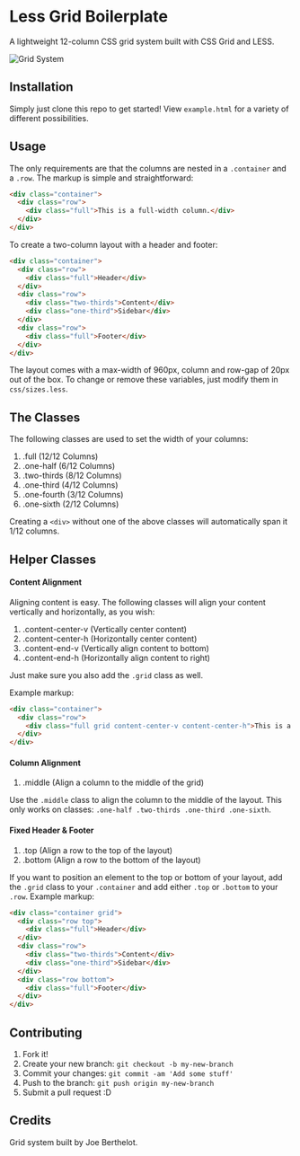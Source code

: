 # Less Grid Boilerplate

A lightweight 12-column CSS grid system built with CSS Grid and LESS.

![Grid System](http://i.imgur.com/xCBYnOp.png)

## Installation

Simply just clone this repo to get started! View `example.html` for a variety of different possibilities.

## Usage

The only requirements are that the columns are nested in a `.container` and a `.row`.  The markup is simple and straightforward:

```html
<div class="container">
  <div class="row">
    <div class="full">This is a full-width column.</div>
  </div>
</div>
```

To create a two-column layout with a header and footer:

```html
<div class="container">
  <div class="row">
    <div class="full">Header</div>
  </div>
  <div class="row">
    <div class="two-thirds">Content</div>
    <div class="one-third">Sidebar</div>
  </div>
  <div class="row">
    <div class="full">Footer</div>
  </div>
</div>
```

The layout comes with a max-width of 960px, column and row-gap of 20px out of the box.  To change or remove these variables, just modify them in `css/sizes.less`.

## The Classes

The following classes are used to set the width of your columns:

1. .full (12/12 Columns)
2. .one-half (6/12 Columns)
3. .two-thirds (8/12 Columns)
4. .one-third (4/12 Columns)
5. .one-fourth (3/12 Columns)
6. .one-sixth (2/12 Columns)

Creating a `<div>` without one of the above classes will automatically span it 1/12 columns.

## Helper Classes

#### Content Alignment

Aligning content is easy.  The following classes will align your content vertically and horizontally, as you wish:

1. .content-center-v (Vertically center content)
2. .content-center-h (Horizontally center content)
3. .content-end-v (Vertically align content to bottom)
4. .content-end-h (Horizontally align content to right)

Just make sure you also add the `.grid` class as well.

Example markup:

```html
<div class="container">
  <div class="row">
    <div class="full grid content-center-v content-center-h">This is a full-width column and this text is centered.</div>
  </div>
</div>
```

#### Column Alignment

1. .middle (Align a column to the middle of the grid)

Use the `.middle` class to align the column to the middle of the layout.  This only works on classes: `.one-half .two-thirds .one-third .one-sixth`.

#### Fixed Header & Footer

1. .top (Align a row to the top of the layout)
2. .bottom (Align a row to the bottom of the layout)

If you want to position an element to the top or bottom of your layout, add the `.grid` class to your `.container` and add either `.top` or `.bottom` to your `.row`.  Example markup:

```html
<div class="container grid">
  <div class="row top">
    <div class="full">Header</div>
  </div>
  <div class="row">
    <div class="two-thirds">Content</div>
    <div class="one-third">Sidebar</div>
  </div>
  <div class="row bottom">
    <div class="full">Footer</div>
  </div>
</div>
```

## Contributing

1. Fork it!
2. Create your new branch: `git checkout -b my-new-branch`
3. Commit your changes: `git commit -am 'Add some stuff'`
4. Push to the branch: `git push origin my-new-branch`
5. Submit a pull request :D

## Credits

Grid system built by Joe Berthelot.
